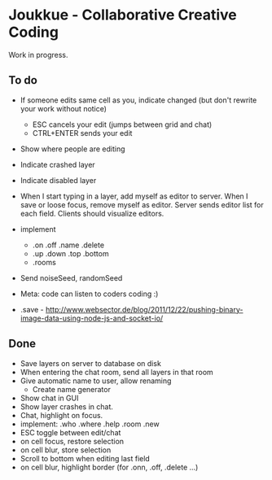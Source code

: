 # Joukkue - Collaborative Creative Coding

Work in progress.

## To do

* If someone edits same cell as you, indicate changed (but don't rewrite your work without notice)
  * ESC cancels your edit (jumps between grid and chat)
  * CTRL+ENTER sends your edit
* Show where people are editing
* Indicate crashed layer
* Indicate disabled layer
* When I start typing in a layer, add myself as editor to server. When I save or loose focus, remove myself as editor. Server sends editor list for each field. Clients should visualize editors.
* implement
  * .on .off .name .delete
  * .up .down .top .bottom
  * .rooms

* Send noiseSeed, randomSeed
* Meta: code can listen to coders coding :)
* .save - http://www.websector.de/blog/2011/12/22/pushing-binary-image-data-using-node-js-and-socket-io/

## Done

* Save layers on server to database on disk
* When entering the chat room, send all layers in that room
* Give automatic name to user, allow renaming
  * Create name generator
* Show chat in GUI
* Show layer crashes in chat.
* Chat, highlight on focus.
* implement: .who .where .help .room .new
* ESC toggle between edit/chat
* on cell focus, restore selection
* on cell blur, store selection
* Scroll to bottom when editing last field
* on cell blur, highlight border (for .onn, .off, .delete ...)
